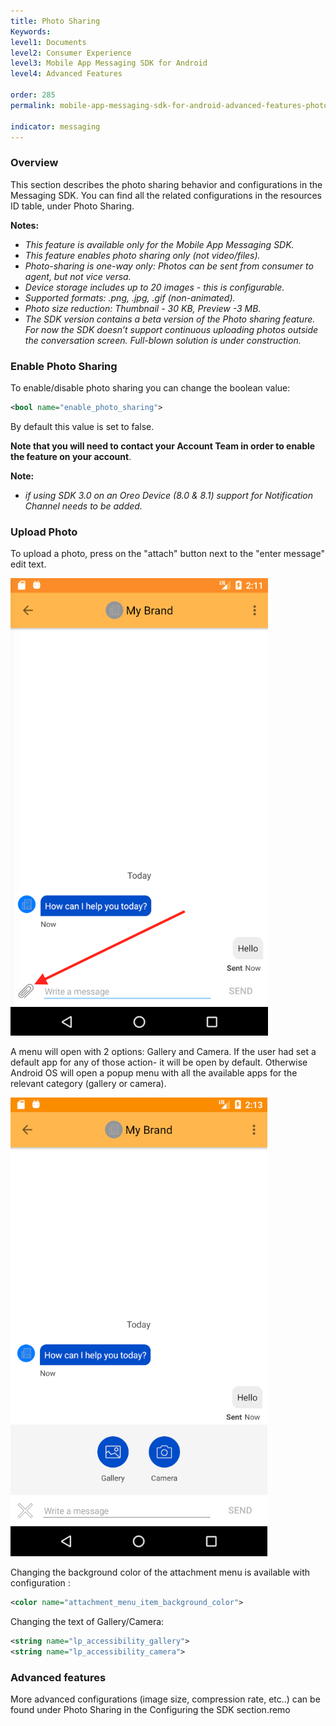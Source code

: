 ```yaml
---
title: Photo Sharing
Keywords:
level1: Documents
level2: Consumer Experience
level3: Mobile App Messaging SDK for Android
level4: Advanced Features

order: 285
permalink: mobile-app-messaging-sdk-for-android-advanced-features-photo-sharing.html

indicator: messaging
---
```


### Overview

This section describes the photo sharing behavior and configurations in the Messaging SDK. You can find all the related configurations in the resources ID table, under Photo Sharing.

**Notes:**

- *This feature is available only for the Mobile App Messaging SDK.*
- *This feature enables photo sharing only (not video/files).*
- *Photo-sharing is one-way only: Photos can be sent from consumer to agent, but not vice versa.*
- *Device storage includes up to 20 images - this is configurable.*
- *Supported formats: .png, .jpg, .gif (non-animated).*
- *Photo size reduction: Thumbnail - 30 KB, Preview -3 MB.*
- *The SDK version contains a beta version of the Photo sharing feature. For now the SDK doesn’t support continuous uploading photos outside the conversation screen. Full-blown solution is under construction.*

### Enable Photo Sharing

To enable/disable photo sharing you can change the boolean value:

```xml
<bool name="enable_photo_sharing">
```

By default this value is set to false.

**Note that you will need to contact your Account Team in order to enable the feature on your account**.

**Note:**

- *if using SDK 3.0 on an Oreo Device (8.0 & 8.1) support for Notification Channel needs to be added.*

###  Upload Photo

To upload a photo, press on the "attach" button next to the "enter message" edit text.

![Photosharing1](img/photosharing1.png)

A menu will open with 2 options: Gallery and Camera. If the user had set a default app for any of those action- it will be open by default. Otherwise Android OS will open a popup menu with all the available apps for the relevant category (gallery or camera).

![Photosharing2](img/photosharing2.png)

Changing the background color of the attachment menu is available with configuration :

```xml
<color name="attachment_menu_item_background_color">
```

Changing the text of Gallery/Camera:

```xml
<string name="lp_accessibility_gallery">
<string name="lp_accessibility_camera">
```

### Advanced features

More advanced configurations (image size, compression rate, etc..) can be found under Photo Sharing in the Configuring the SDK section.remo
